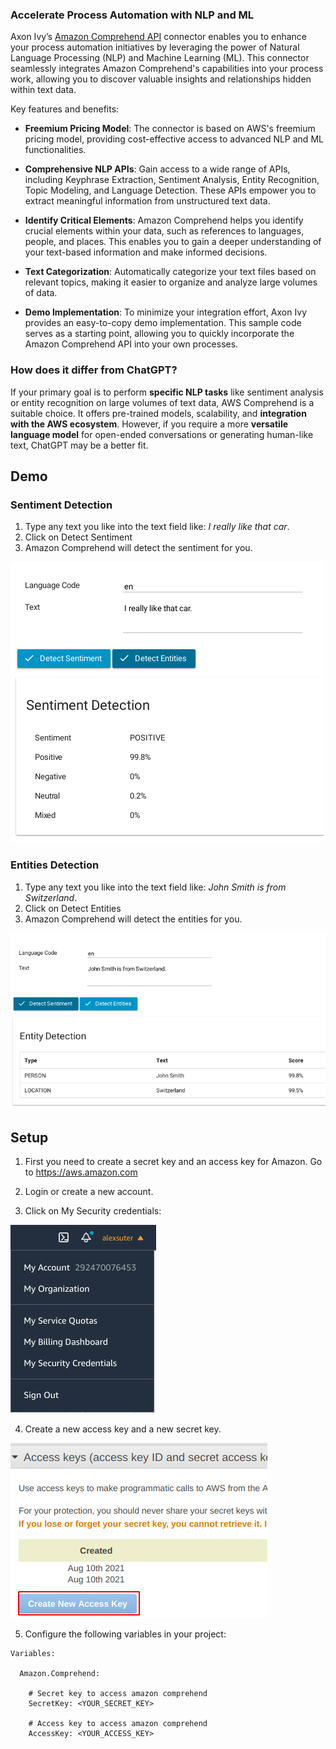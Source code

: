 ### Accelerate Process Automation with NLP and ML

Axon Ivy’s [Amazon Comprehend API](https://aws.amazon.com/comprehend/) connector enables you to enhance your process automation initiatives by leveraging the power of Natural Language Processing (NLP) and Machine Learning (ML). This connector seamlessly integrates Amazon Comprehend's capabilities into your process work, allowing you to discover valuable insights and relationships hidden within text data.

Key features and benefits:

- **Freemium Pricing Model**: The connector is based on AWS's freemium pricing model, providing cost-effective access to advanced NLP and ML functionalities.

- **Comprehensive NLP APIs**: Gain access to a wide range of APIs, including Keyphrase Extraction, Sentiment Analysis, Entity Recognition, Topic Modeling, and Language Detection. These APIs empower you to extract meaningful information from unstructured text data.

- **Identify Critical Elements**: Amazon Comprehend helps you identify crucial elements within your data, such as references to languages, people, and places. This enables you to gain a deeper understanding of your text-based information and make informed decisions.

- **Text Categorization**: Automatically categorize your text files based on relevant topics, making it easier to organize and analyze large volumes of data.

- **Demo Implementation**: To minimize your integration effort, Axon Ivy provides an easy-to-copy demo implementation. This sample code serves as a starting point, allowing you to quickly incorporate the Amazon Comprehend API into your own processes.

### How does it differ from ChatGPT?
If your primary goal is to perform **specific NLP tasks** like sentiment analysis or entity recognition on large volumes of text data, AWS Comprehend is a suitable choice. It offers pre-trained models, scalability, and **integration with the AWS ecosystem**. However, if you require a more **versatile language model** for open-ended conversations or generating human-like text, ChatGPT may be a better fit.




## Demo

### Sentiment Detection

1. Type any text you like into the text field like: _I really like that car_.
2. Click on Detect Sentiment
3. Amazon Comprehend will detect the sentiment for you.

![demo-process](images/comprehend-demo-sentiment.png)

### Entities Detection

1. Type any text you like into the text field like: _John Smith is from Switzerland_.
2. Click on Detect Entities
3. Amazon Comprehend will detect the entities for you.

![demo-process](images/comprehend-demo-entities.png)


## Setup

1. First you need to create a secret key and an access key for Amazon.
   Go to https://aws.amazon.com

2. Login or create a new account.

3. Click on My Security credentials:

![demo-process](images/comprehend-setup-credentials.png)

4. Create a new access key and a new secret key.

![demo-process](images/comprehend-setup-keys.png)

5. Configure the following variables in your project:

```
Variables:

  Amazon.Comprehend:

    # Secret key to access amazon comprehend     
    SecretKey: <YOUR_SECRET_KEY>
    
    # Access key to access amazon comprehend
    AccessKey: <YOUR_ACCESS_KEY>
```
